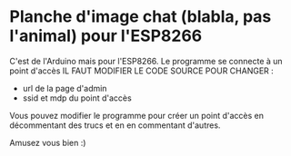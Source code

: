 # Planche d'image chat (blabla, pas l'animal) pour l'ESP8266

C'est de l'Arduino mais pour l'ESP8266.
Le programme se connecte à un point d'accès IL FAUT MODIFIER LE CODE SOURCE POUR CHANGER :
- url de la page d'admin
- ssid et mdp du point d'accès


Vous pouvez modifier le programme pour créer un point d'accès en décommentant des trucs et en en commentant d'autres.

Amusez vous bien :)


